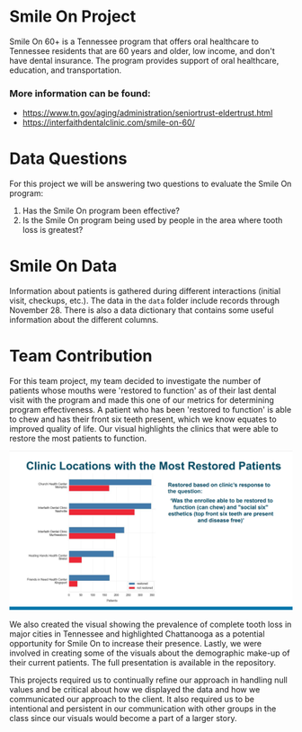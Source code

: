 # Smile On Project

Smile On 60+ is a Tennessee program that offers oral healthcare to Tennessee residents that are 60 years and older, low income, and don't have dental insurance. The program provides support of oral healthcare, education, and transportation.  
### More information can be found:
- https://www.tn.gov/aging/administration/seniortrust-eldertrust.html
- https://interfaithdentalclinic.com/smile-on-60/

# Data Questions  
For this project we will be answering two questions to evaluate the Smile On program:  
1. Has the Smile On program been effective?  
2. Is the Smile On program being used by people in the area where tooth loss is greatest?  

# Smile On Data
Information about patients is gathered during different interactions (initial visit, checkups, etc.). The data in the `data` folder include records through November 28. There is also a data dictionary that contains some useful information about the different columns.

# Team Contribution
For this team project, my team decided to investigate the number of patients whose mouths were 'restored to function' as of their last dental visit with the program and made this one of our metrics for determining program effectiveness. A patient who has been 'restored to function' is able to chew and has their front six teeth present, which we know equates to improved quality of life. Our visual highlights the clinics that were able to restore the most patients to function.

![chart](/data/smile_on_visual.png)

We also created the visual showing the prevalence of complete tooth loss in major cities in Tennessee and highlighted Chattanooga as a potential opportunity for Smile On to increase their presence. Lastly, we were involved in creating some of the visuals about the demographic make-up of their current patients. The full presentation is available in the repository.

This projects required us to continually refine our approach in handling null values and be critical about how we displayed the data and how we communicated our approach to the client. It also required us to be intentional and persistent in our communication with other groups in the class since our visuals would become a part of a larger story.
